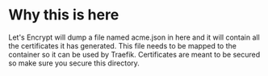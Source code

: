 # Why this is here

Let's Encrypt will dump a file named acme.json in here and it will contain all the certificates it has generated.  This file needs to be mapped to the container so it can be used by Traefik.  Certificates are meant to be secured so make sure you secure this directory.